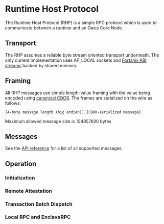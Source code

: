 # Runtime Host Protocol

The Runtime Host Protocol (RHP) is a simple RPC protocol which is used to
communicate between a runtime and an Oasis Core Node.

## Transport

The RHP assumes a reliable byte stream oriented transport underneath. The only
current implementation uses AF_LOCAL sockets and [Fortanix ABI streams] backed
by shared memory.

<!-- markdownlint-disable line-length -->
[Fortanix ABI streams]: https://edp.fortanix.com/docs/api/fortanix_sgx_abi/struct.Usercalls.html#streams
<!-- markdownlint-enable line-length -->

## Framing

All RHP messages use simple length-value framing with the value being encoded
using [canonical CBOR]. The frames are serialized on the wire as follows:

```
[4-byte message length (big endian)] [CBOR-serialized message]
```

Maximum allowed message size is 104857600 bytes.

[canonical CBOR]: ../encoding.md

## Messages

See the [API reference] for a list of all supported messages.

<!-- markdownlint-disable line-length -->
[API reference]: https://pkg.go.dev/github.com/oasisprotocol/oasis-core/go/worker/common/host/protocol?tab=doc#Body
<!-- markdownlint-enable line-length -->

## Operation

<!-- TODO: Describe RHP flows (initialization, RPC/batch dispatch, ...). -->

### Initialization

### Remote Attestation

### Transaction Batch Dispatch

### Local RPC and EnclaveRPC
